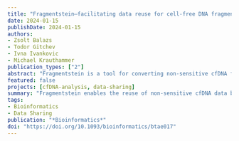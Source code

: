 ```yaml
---
title: "Fragmentstein—facilitating data reuse for cell-free DNA fragment analysis"
date: 2024-01-15
publishDate: 2024-01-15
authors: 
- Zsolt Balazs
- Todor Gitchev
- Ivna Ivankovic
- Michael Krauthammer
publication_types: ["2"]
abstract: "Fragmentstein is a tool for converting non-sensitive cfDNA fragmentation data into BAM files, allowing for the analysis of copy number variants, nucleosome occupancy, and fragment length without compromising genomic data sensitivity."
featured: false
projects: [cfDNA-analysis, data-sharing]
summary: "Fragmentstein enables the reuse of non-sensitive cfDNA data by converting it into BAM files, facilitating various bioinformatics analyses."
tags:
- Bioinformatics
- Data Sharing
publication: "*Bioinformatics*"
doi: "https://doi.org/10.1093/bioinformatics/btae017"
---
```


